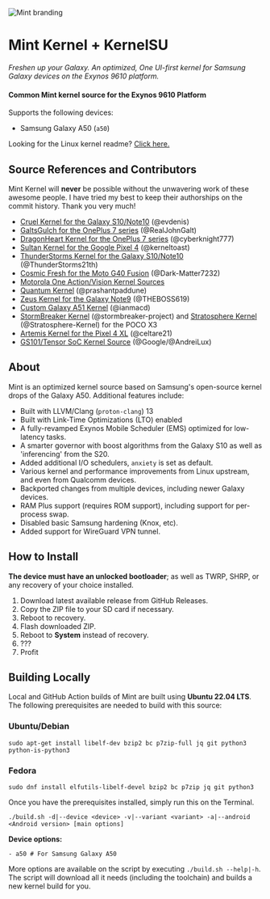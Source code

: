 ![Mint branding](https://i.ibb.co/9WV53PD/Banner-New-Dark.png)

# Mint Kernel + KernelSU

_Freshen up your Galaxy. An optimized, One UI-first kernel for Samsung Galaxy devices on the Exynos 9610 platform._

#### Common Mint kernel source for the Exynos 9610 Platform

Supports the following devices:

- Samsung Galaxy A50 (`a50`)

Looking for the Linux kernel readme? [Click here.](https://github.com/TenSeventy7/android_kernel_samsung_exynos9610_mint/blob/android-12.0/README_Kernel)

## Source References and Contributors

Mint Kernel will **never** be possible without the unwavering work of these awesome people. I have tried my best to keep their authorships on the commit history. Thank you very much!

 - [Cruel Kernel for the Galaxy S10/Note10](https://github.com/CruelKernel/samsung-exynos9820/) (@evdenis)
 - [GaltsGulch for the OnePlus 7 series](https://github.com/RealJohnGalt/GaltsGulch-sm8150) (@RealJohnGalt)
 - [DragonHeart Kernel for the OnePlus 7 series](https://github.com/cyberknight777/dragonheart_kernel_oneplus_sm8150) (@cyberknight777)
 - [Sultan Kernel for the Google Pixel 4](https://github.com/kerneltoast/android_kernel_google_floral) (@kerneltoast)
 - [ThunderStorms Kernel for the Galaxy S10/Note10](https://github.com/ThunderStorms21th/Galaxy-S10) (@ThunderStorms21th)
 - [Cosmic Fresh for the Moto G40 Fusion](https://github.com/Dark-Matter7232/CosmicFresh-Hanoip) (@Dark-Matter7232)
 - [Motorola One Action/Vision Kernel Sources](https://github.com/MotorolaMobilityLLC/kernel-slsi)
 - [Quantum Kernel](https://github.com/prashantpaddune/android_kernel_samsung_a50dd) (@prashantpaddune)
 - [Zeus Kernel for the Galaxy Note9](https://github.com/THEBOSS619/Note9-Zeus-Q10.0) (@THEBOSS619)
 - [Custom Galaxy A51 Kernel](https://github.com/ianmacd/a51xx) (@ianmacd)
 - [StormBreaker Kernel](https://github.com/stormbreaker-project/kernel_xiaomi_surya) (@stormbreaker-project) and [Stratosphere Kernel](https://github.com/Stratosphere-Kernel/android_kernel_xiaomi_surya) (@Stratosphere-Kernel) for the POCO X3
 - [Artemis Kernel for the Pixel 4 XL](https://github.com/celtare21/kernel_google_coral) (@celtare21)
 - [GS101/Tensor SoC Kernel Source](https://github.com/AndreiLux/GS101) (@Google/@AndreiLux)

## About

Mint is an optimized kernel source based on Samsung's open-source kernel drops of the Galaxy A50. Additional features include:

 - Built with LLVM/Clang (`proton-clang`) 13
 - Built with Link-Time Optimizations (LTO) enabled
 - A fully-revamped Exynos Mobile Scheduler (EMS) optimized for low-latency tasks.
 - A smarter governor with boost algorithms from the Galaxy S10 as well as 'inferencing' from the S20.
 - Added additional I/O schedulers, `anxiety` is set as default.
 - Various kernel and performance improvements from Linux upstream, and even from Qualcomm devices.
 - Backported changes from multiple devices, including newer Galaxy devices.
 - RAM Plus support (requires ROM support), including support for per-process swap.
 - Disabled basic Samsung hardening (Knox, etc).
 - Added support for WireGuard VPN tunnel.

## How to Install

**The device must have an unlocked bootloader**; as well as TWRP, SHRP, or any recovery of your choice installed.

 1. Download latest available release from GitHub Releases.
 2. Copy the ZIP file to your SD card if necessary.
 3. Reboot to recovery.
 4. Flash downloaded ZIP.
 5. Reboot to **System**  instead of recovery.
 6. ???
 7. Profit
 
## Building Locally

Local and GitHub Action builds of Mint are built using **Ubuntu 22.04 LTS**. The following prerequisites are needed to build with this source:

### Ubuntu/Debian

```
sudo apt-get install libelf-dev bzip2 bc p7zip-full jq git python3 python-is-python3
```

### Fedora

```
sudo dnf install elfutils-libelf-devel bzip2 bc p7zip jq git python3
```

Once you have the prerequisites installed, simply run this on the Terminal.

`./build.sh -d|--device <device> -v|--variant <variant> -a|--android <Android version> [main options]`

**Device options:**

```
- a50 # For Samsung Galaxy A50
```

More options are available on the script by executing `./build.sh --help|-h`. The script will download all it needs (including the toolchain) and builds a new kernel build for you.
